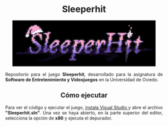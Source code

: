 <h1 align="center"> Sleeperhit </h1>

<p align="center">
    <img src="logo.png" alt="Sleeperhit" height="147">
</p>

<p align="justify"> Repositorio para el juego <b>Sleeperhit</b>, desarrollado para la asignatura de <b>Software de Entretenimiento y Videojuegos</b> en la Universidad de Oviedo. </p>

<h2 align="center"> Cómo ejecutar </h2>

<p align="justify"> Para ver el código y ejecutar el juego, <a href="https://visualstudio.microsoft.com/es/downloads/"> instala Visual Studio </a> y abre el archivo <b>"Sleeperhit.sln"</b>. Una vez se haya abierto, en la parte superior del editor, selecciona la opción de <b>x86</b> y ejecuta el depurador.</p>